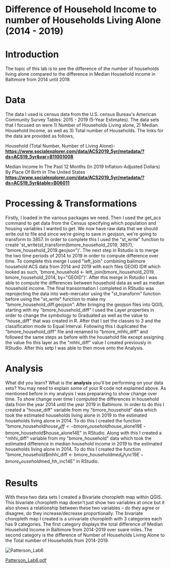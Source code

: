# Difference of Household Income to number of Households Living Alone (2014 - 2019)

# Introduction
The topic of this lab is to see the difference of the number of households living alone compared to the difference in Median Household income in Baltimore from 2014 until 2019.

# Data
The data I used is census data from the U.S. census Bureau's American Community Survey Tables: 2015 - 2019 (5-Year Estimates). The data sets that I focused on were 1) Number of Households Living alone, 2) Median Household Income, as well as 3) Total number of Households. The links for the data are provided as follows,

Household (Total Number, Number of Living Alone)-
**https://www.socialexplorer.com/data/ACS2019_5yr/metadata/?ds=ACS19_5yr&var=B11001008**

Median Income In The Past 12 Months (In 2019 Inflation-Adjusted Dollars) By Place Of Birth In The United States
**https://www.socialexplorer.com/data/ACS2019_5yr/metadata/?ds=ACS19_5yr&table=B06011**


# Processing & Transformations
Firstly, I loaded in the various packages we need. Then I used the get_acs command to get data from the Census specifying which population and housing variables I wanted to get. We now have raw data that we should write out to file and since we're going to save in geojson, we're going to transform to 3857. In order to complete this I used the "st_write" function to create 'st_write(st_transform(bmore_household_2019, 3857), "bmore_household_2019.geojson")'. The next step in Rstudio is to merge the two time periods of 2014 to 2019 in order to compute difference over time. To complete this merge I used "left_join" combining balimore household ACS data from 2014 and 2019 with each files GEOID ID# which looked as such, 'bmore_household <- left_join(bmore_household_2019, bmore_household_2014, by="GEOID")'. After this merge in Rstudio I was able to compute the differences between household data as well as median household income. The final transormation I completed in RStudio was reprojecting the data into web-mercator using the "st_transform" function before using the "st_write" function to make my "bmore_household_diff.geojson".
After bringing the geojson files into QGIS, starting with my "bmore_household_diff" I used the Layer properties in order to change the symbology to Graduated as well as the value to "house_diff" that was created in R. After that I set the classes to 3 and the classification mode to Equal Interval. Following this I duplicated the "bmore_household_diff" file and renamed to "bmore_mhhi_diff" and followed the same steps as before with the household file except assigning the value fro this layer as the "mhhi_diff" value I created previously in RStudio. After this setp I was able to then move onto the Analysis.

# Analysis
What did you learn? What is the **analysis** you'll be performing on your data sets? You may need to explain some of your R code not explained above.
As mentioned before in my analysis I was prepararing to show change over time. To show change over time I computed the differences in household data from the year 2014 until the year 2019 in Baltimore. In order to do this I created a "house_diff" variable from my "bmore_household" data which took the estimated households living alone in 2019 to the estimated households living alone in 2014. To do this I created the function "bmore_household$house_diff <- bmore_household$house_alone19E - bmore_household$house_alone14E" in RStudio. Along with this I created a "mhhi_diff" variable from my "bmore_household" data which took the estimated difference in median household income in 2019 to the estimated households living alone in 2014. To do this I created the function "bmore_household$mhhi_diff <- bmore_household$med_hh_inc19E - bmore_household$med_hh_inc14E" in RStudio.

# Results
With these two data sets I created a Bivariate choropleth map within QGIS. This bivariate choropleth map doesn’t just show two variables at once but it also shows a relationship between these two variables – do they agree or disagree, do they increase/decrease proportionally. The bivariate choropleth map I created is a univariate choropleth with 3 categories each has 9 categories. The first category displays the total difference of Median Household Income in Baltimore from 2014-2019 over suare miles. The second category is the difference of Number of Households Living Alone to the Total number of Households from 2014-2019.

![Patterson_Lab6](https://user-images.githubusercontent.com/78392092/113941369-f9807500-97cc-11eb-94bf-209c3ace0a20.png)

[Patterson_Lab6.pdf](https://github.com/timpatt1/timpatt1.github.io/files/6274816/Patterson_Lab6.pdf)

